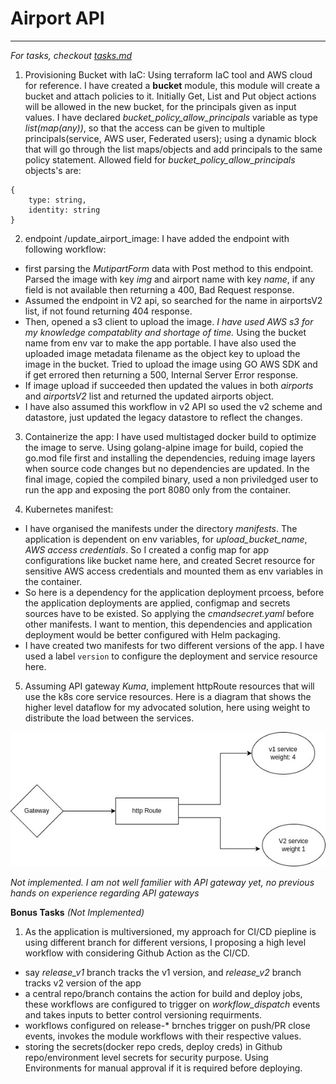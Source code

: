 # Airport API

<!-- My thought process and decisions goes here -->

---
_For tasks, checkout [tasks.md](tasks.md)_

1. Provisioning Bucket with IaC: Using terraform IaC tool and AWS cloud for reference. I have created a **bucket** module, this module will create a bucket and attach policies to it. Initially Get, List and Put object actions will be allowed in the new bucket, for the principals given as input values. I have declared *bucket_policy_allow_principals* variable as type *list(map(any))*, so that the access can be given to multiple principals(service, AWS user, Federated users); using a dynamic block that will go through the list maps/objects and add principals to the same policy statement. Allowed field for *bucket_policy_allow_principals* objects's are:
```
{
    type: string,
    identity: string
}
```
2. endpoint /update_airport_image: I have added the endpoint with following workflow:
- first parsing the *MutipartForm* data with Post method to this endpoint. Parsed the image with key *img* and airport name with key *name*, if any field is not available then returning a 400, Bad Request response. 
- Assumed the endpoint in V2 api, so searched for the name in airportsV2 list, if not found returning 404 response.
- Then, opened a s3 client to upload the image. *I have used AWS s3 for my knowledge compatablity and shortage of time.* Using the bucket name from env var to make the app portable. I have also used the uploaded image metadata filename as the object key to upload the image in the bucket. Tried to upload the image using GO AWS SDK and if get errored then returning a 500, Internal Server Error response.
- If image upload if succeeded then updated the values in both *airports* and *airportsV2* list and returned the updated airports object.
- I have also assumed this workflow in v2 API so used the v2 scheme and datastore, just updated the legacy datastore to reflect the changes.

3. Containerize the app: I have used multistaged docker build to optimize the image to serve. Using golang-alpine image for build, copied the go.mod file first and installing the dependencies, reduing image layers when source code changes but no dependencies are updated. In the final image, copied the compiled binary, used a non priviledged user to run the app and exposing the port 8080 only from the container.

4. Kubernetes manifest:
- I have organised the manifests under the directory *manifests*. The application is dependent on env variables, for *upload_bucket_name*, *AWS access credentials*. So I created a config map for app configurations like bucket name here, and created Secret resource for sensitive AWS access credentials and mounted them as env variables in the container.
- So here is a dependency for the application deployment prcoess, before the application deployments are applied, configmap and secrets sources have to be existed. So applying the *cmandsecret.yaml* before other manifests. I want to mention, this dependencies and application deployment would be better configured with Helm packaging.
- I have created two manifests for two different versions of the app. I have used a label `version` to configure the deployment and service resource here.

5. Assuming API gateway *Kuma*, implement httpRoute resources that will use the k8s core service resources. Here is a diagram that shows the higher level dataflow for my advocated solution, here using weight to distribute the load between the services.
<img src="images/sre-gozayan.jpg" alt="api gateway diagram">

*Not implemented. I am not well familier with API gateway yet, no previous hands on experience regarding API gateways*

**Bonus Tasks** *(Not Implemented)*
1. As the application is multiversioned, my approach for CI/CD piepline is using different branch for different versions, I proposing a high level workflow with considering Github Action as the CI/CD.
- say *release_v1* branch tracks the v1 version, and *release_v2* branch tracks v2 version of the app
- a central repo/branch contains the action for build and deploy jobs, these workflows are configured to trigger on *workflow_dispatch* events and takes inputs to better control versioning requirments.
- workflows configured on release-* brnches trigger on push/PR close events, invokes the module workflows with their respective values.
- storing the secrets(docker repo creds, deploy creds) in Github repo/environment level secrets for security purpose. Using Environments for manual approval if it is required before deploying.
